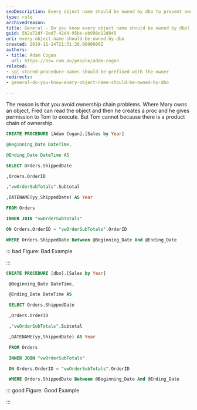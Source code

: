 ```yaml
---
seoDescription: Every object name should be owned by dbo to prevent ownership chain problems and maintain proper permissions.
type: rule
archivedreason: 
title: General - Do you know every object name should be owned by dbo?
guid: 5b2a72df-2ed7-42d4-95be-eb996e12d845
uri: every-object-name-should-be-owned-by-dbo
created: 2019-11-14T21:51:26.0000000Z
authors:
- title: Adam Cogan
  url: https://ssw.com.au/people/adam-cogan
related:
- sql-stored-procedure-names-should-be-prefixed-with-the-owner
redirects:
- general-do-you-know-every-object-name-should-be-owned-by-dbo

---
```


The reason is that you avoid ownership chain problems. Where Mary owns an object, Fred can read the object and then he creates a proc and he gives permission to Tom to execute. But Tom cannot because there is a product chain of ownership.

<!--endintro-->

```sql
CREATE PROCEDURE [Adam Cogan].[Sales by Year]

@Beginning_Date DateTime,

@Ending_Date DateTime AS

SELECT Orders.ShippedDate

,Orders.OrderID

,"vwOrderSubTotals".Subtotal

,DATENAME(yy,ShippedDate) AS Year

FROM Orders

INNER JOIN "vwOrderSubTotals"

ON Orders.OrderID = "vwOrderSubTotals".OrderID

WHERE Orders.ShippedDate Between @Beginning_Date And @Ending_Date
```

::: bad
Figure: Bad Example

:::

```sql
CREATE PROCEDURE [dbo].[Sales by Year]

 @Beginning_Date DateTime,

 @Ending_Date DateTime AS

 SELECT Orders.ShippedDate

 ,Orders.OrderID

 ,"vwOrderSubTotals".Subtotal

 ,DATENAME(yy,ShippedDate) AS Year

 FROM Orders

 INNER JOIN "vwOrderSubTotals"

 ON Orders.OrderID = "vwOrderSubTotals".OrderID

 WHERE Orders.ShippedDate Between @Beginning_Date And @Ending_Date
```

::: good
Figure: Good Example

:::
